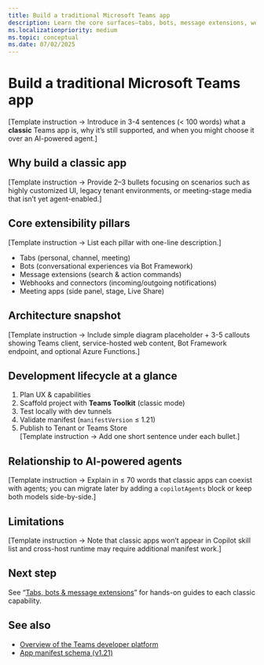 ```yaml
---
title: Build a traditional Microsoft Teams app  
description: Learn the core surfaces—tabs, bots, message extensions, webhooks, and connectors—used to create classic Teams apps that don’t integrate with Copilot or the new agent runtime.  
ms.localizationpriority: medium  
ms.topic: conceptual
ms.date: 07/02/2025  
---
```

# Build a traditional Microsoft Teams app  

[Template instruction → Introduce in 3-4 sentences (< 100 words) what a **classic** Teams app is, why it’s still supported, and when you might choose it over an AI-powered agent.]

## Why build a classic app  

[Template instruction → Provide 2–3 bullets focusing on scenarios such as highly customized UI, legacy tenant environments, or meeting-stage media that isn’t yet agent-enabled.]

## Core extensibility pillars  

[Template instruction → List each pillar with one-line description.]  

- Tabs (personal, channel, meeting)  
- Bots (conversational experiences via Bot Framework)  
- Message extensions (search & action commands)  
- Webhooks and connectors (incoming/outgoing notifications)  
- Meeting apps (side panel, stage, Live Share)  

## Architecture snapshot  

[Template instruction → Include simple diagram placeholder + 3-5 callouts showing Teams client, service-hosted web content, Bot Framework endpoint, and optional Azure Functions.]

## Development lifecycle at a glance  

1. Plan UX & capabilities  
2. Scaffold project with **Teams Toolkit** (classic mode)  
3. Test locally with dev tunnels  
4. Validate manifest (`manifestVersion` ≤ 1.21)  
5. Publish to Tenant or Teams Store  
[Template instruction → Add one short sentence under each bullet.]

## Relationship to AI-powered agents  

[Template instruction → Explain in ≤ 70 words that classic apps can coexist with agents; you can migrate later by adding a `copilotAgents` block or keep both models side-by-side.]

## Limitations  

[Template instruction → Note that classic apps won’t appear in Copilot skill list and cross-host runtime may require additional manifest work.]

## Next step  

See “[Tabs, bots & message extensions](tabs-bots-and-message-extensions.md)” for hands-on guides to each classic capability.

## See also  

- [Overview of the Teams developer platform](../overview/overview-of-teams-developer-platform.md)  
- [App manifest schema (v1.21)](../reference/sdk-and-api-reference-hub.md#schemas)
